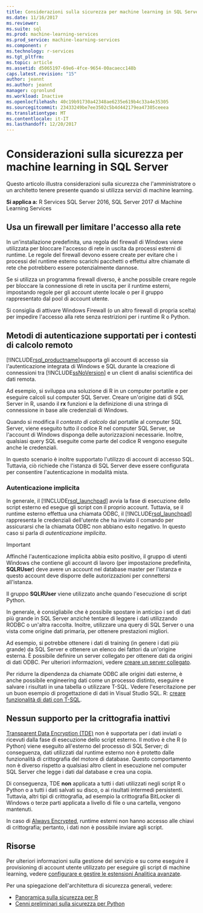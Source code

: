 ```yaml
---
title: Considerazioni sulla sicurezza per machine learning in SQL Server | Documenti Microsoft
ms.date: 11/16/2017
ms.reviewer: 
ms.suite: sql
ms.prod: machine-learning-services
ms.prod_service: machine-learning-services
ms.component: r
ms.technology: r-services
ms.tgt_pltfrm: 
ms.topic: article
ms.assetid: d5065197-69e6-4fce-9654-00acaecc148b
caps.latest.revision: "15"
author: jeannt
ms.author: jeannt
manager: cgronlund
ms.workload: Inactive
ms.openlocfilehash: 40c19b91730a42348ae6235e619b4c33a4e35305
ms.sourcegitcommit: 23433249be7ee3502c5b4d442179ea47305ceeea
ms.translationtype: MT
ms.contentlocale: it-IT
ms.lasthandoff: 12/20/2017
---
```

# <a name="security-considerations-for-machine-learning-in-sql-server"></a>Considerazioni sulla sicurezza per machine learning in SQL Server

Questo articolo illustra considerazioni sulla sicurezza che l'amministratore o un architetto tenere presente quando si utilizza servizi di machine learning.

**Si applica a:** R Services SQL Server 2016, SQL Server 2017 di Machine Learning Services

## <a name="use-a-firewall-to-restrict-network-access"></a>Usa un firewall per limitare l'accesso alla rete

In un'installazione predefinita, una regola del firewall di Windows viene utilizzata per bloccare l'accesso di rete in uscita da processi esterni di runtime. Le regole del firewall devono essere create per evitare che i processi del runtime esterno scarichi pacchetti o effettui altre chiamate di rete che potrebbero essere potenzialmente dannose.

Se si utilizza un programma firewall diverso, è anche possibile creare regole per bloccare la connessione di rete in uscita per il runtime esterni, impostando regole per gli account utente locale o per il gruppo rappresentato dal pool di account utente.

Si consiglia di attivare Windows Firewall (o un altro firewall di propria scelta) per impedire l'accesso alla rete senza restrizioni per i runtime R o Python.

## <a name="authentication-methods-supported-for-remote-compute-contexts"></a>Metodi di autenticazione supportati per i contesti di calcolo remoto

[!INCLUDE[rsql_productname](../../includes/rsql-productname-md.md)]supporta gli account di accesso sia l'autenticazione integrata di Windows e SQL durante la creazione di connessioni tra [!INCLUDE[ssNoVersion](../../includes/ssnoversion-md.md)] e un client di analisi scientifica dei dati remota.

Ad esempio, si sviluppa una soluzione di R in un computer portatile e per eseguire calcoli sul computer SQL Server. Creare un'origine dati di SQL Server in R, usando il **rx** funzioni e la definizione di una stringa di connessione in base alle credenziali di Windows.

Quando si modifica il _contesto di calcolo_ dal portatile al computer SQL Server, viene eseguito tutto il codice R nel computer SQL Server, se l'account di Windows disponga delle autorizzazioni necessarie. Inoltre, qualsiasi query SQL eseguite come parte del codice R vengono eseguite anche le credenziali.

In questo scenario è inoltre supportato l'utilizzo di account di accesso SQL. Tuttavia, ciò richiede che l'istanza di SQL Server deve essere configurata per consentire l'autenticazione in modalità mista.

### <a name="implied-authentication"></a>Autenticazione implicita

 In generale, il [!INCLUDE[rsql_launchpad](../../includes/rsql-launchpad-md.md)] avvia la fase di esecuzione dello script esterno ed esegue gli script con il proprio account. Tuttavia, se il runtime esterno effettua una chiamata ODBC, il [!INCLUDE[rsql_launchpad](../../includes/rsql-launchpad-md.md)] rappresenta le credenziali dell'utente che ha inviato il comando per assicurarsi che la chiamata ODBC non abbiano esito negativo. In questo caso si parla di *autenticazione implicita*.
 
 > [!IMPORTANT]
 > Affinché l'autenticazione implicita abbia esito positivo, il gruppo di utenti Windows che contiene gli account di lavoro (per impostazione predefinita, **SQLRUser**) deve avere un account nel database master per l'istanza e questo account deve disporre delle autorizzazioni per connettersi all'istanza.
 > 
 > Il gruppo **SQLRUser** viene utilizzato anche quando l'esecuzione di script Python. 

In generale, è consigliabile che è possibile spostare in anticipo i set di dati più grande in SQL Server anziché tentare di leggere i dati utilizzando RODBC o un'altra raccolta. Inoltre, utilizzare una query di SQL Server o una vista come origine dati primaria, per ottenere prestazioni migliori. 

Ad esempio, si potrebbe ottenere i dati di training (in genere i dati più grande) da SQL Server e ottenere un elenco dei fattori da un'origine esterna. È possibile definire un server collegato per ottenere dati da origini di dati ODBC. Per ulteriori informazioni, vedere [creare un server collegato](https://docs.microsoft.com/sql/relational-databases/linked-servers/create-linked-servers-sql-server-database-engine).

Per ridurre la dipendenza da chiamate ODBC alle origini dati esterne, è anche possibile engineering dati come un processo distinto, eseguire e salvare i risultati in una tabella o utilizzare T-SQL. Vedere l'esercitazione per un buon esempio di progettazione di dati in Visual Studio SQL. R: [creare funzionalità di dati con T-SQL](../tutorials/sqldev-create-data-features-using-t-sql.md).

## <a name="no-support-for-encryption-at-rest"></a>Nessun supporto per la crittografia inattivi

[Transparent Data Encryption (TDE)](https://docs.microsoft.com/sql/relational-databases/security/encryption/transparent-data-encryption) non è supportata per i dati inviati o ricevuti dalla fase di esecuzione dello script esterno. Il motivo è che R (o Python) viene eseguito all'esterno del processo di SQL Server; di conseguenza, dati utilizzati dal runtime esterno non è protetto dalle funzionalità di crittografia del motore di database.  Questo comportamento non è diverso rispetto a qualsiasi altro client in esecuzione nel computer SQL Server che legge i dati dal database e crea una copia.

Di conseguenza, TDE **non** applicata a tutti i dati utilizzati negli script R o Python o a tutti i dati salvati su disco, o ai risultati intermedi persistenti. Tuttavia, altri tipi di crittografia, ad esempio la crittografia BitLocker di Windows o terze parti applicata a livello di file o una cartella, vengono mantenuti.

In caso di [Always Encrypted](https://docs.microsoft.com/sql/relational-databases/security/encryption/overview-of-key-management-for-always-encrypted), runtime esterni non hanno accesso alle chiavi di crittografia; pertanto, i dati non è possibile inviare agli script.

## <a name="resources"></a>Risorse

Per ulteriori informazioni sulla gestione del servizio e su come eseguire il provisioning di account utente utilizzato per eseguire gli script di machine learning, vedere [configurare e gestire le estensioni Analitica avanzate](../../advanced-analytics/r/configure-and-manage-advanced-analytics-extensions.md).

Per una spiegazione dell'architettura di sicurezza generali, vedere:

+ [Panoramica sulla sicurezza per R](security-overview-sql-server-r.md)
+ [Cenni preliminari sulla sicurezza per Python](../python/security-overview-sql-server-python-services.md)
